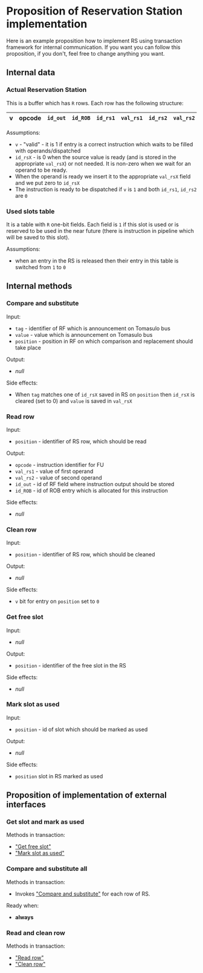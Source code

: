 # Proposition of Reservation Station implementation

Here is an example proposition how to implement RS using transaction framework for internal communication. If you want
you can follow this proposition, if you don't, feel free to change anything you want.


## Internal data

### Actual Reservation Station

This is a buffer which has `R` rows. Each row has the following structure:

|v|opcode|`id_out`|`id_ROB`|`id_rs1`|`val_rs1`|`id_rs2`|`val_rs2`|
|-|------|--------|--------|--------|---------|--------|---------|

Assumptions:
- `v` - "valid" - it is 1 if entry is a correct instruction which waits to be filled with operands/dispatched
- `id_rsX` - is 0 when the source value is ready (and is stored in the appropriate `val_rsX`) or not needed. It is
  non-zero when we wait for an operand to be ready.
- When the operand is ready we insert it to the appropriate `val_rsX` field and we put zero to `id_rsX`
- The instruction is ready to be dispatched if `v` is `1` and both `id_rs1`, `id_rs2` are `0`

### Used slots table

It is a table with `R` one-bit fields. Each field is `1` if this slot is used or is reserved to be used in the near
future (there is instruction in pipeline which will be saved to this slot).

Assumptions:
- when an entry in the RS is released then their entry in this table is switched from `1` to `0`


## Internal methods


### Compare and substitute

Input:
- `tag` - identifier of RF which is announcement on Tomasulo bus
- `value` - value which is announcement on Tomasulo bus
- `position` - position in RF on which comparison and replacement should take place

Output:
- *null*

Side effects:
- When `tag` matches one of `id_rsX` saved in RS on `position` then `id_rsX` is cleared (set to 0) and `value` is saved
  in `val_rsX`


### Read row

Input:
- `position` - identifier of RS row, which should be read

Output:
- `opcode` - instruction identifier for FU
- `val_rs1` - value of first operand
- `val_rs2` - value of second operand
- `id_out` - id of RF field where instruction output should be stored
- `id_ROB` - id of ROB entry which is allocated for this instruction

Side effects:
- *null*


### Clean row

Input:
- `position` - identifier of RS row, which should be cleaned

Output:
- *null*

Side effects:
- `v` bit for entry on `position` set to `0`


### Get free slot

Input:
- *null*

Output:
- `position` - identifier of the free slot in the RS

Side effects:
- *null*


### Mark slot as used

Input:
- `position` - id of slot which should be marked as used

Output:
- *null*

Side effects:
- `position` slot in RS marked as used



## Proposition of implementation of external interfaces

### Get slot and mark as used

Methods in transaction:
- ["Get free slot"](#get-free-slot)
- ["Mark slot as used"](#mark-slot-as-used)


### Compare and substitute all

Methods in transaction:
- Invokes ["Compare and substitute"](#compare-and-substitute) for each row of RS.

Ready when:
- **always**


### Read and clean row

Methods in transaction:
- ["Read row"](#read-row)
- ["Clean row"](#clean-row)
